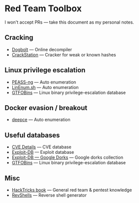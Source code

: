 # Red Team Toolbox

I won't accept PRs — take this document as my personal notes.

## Cracking
- [Dogbolt](https://dogbolt.org/) — Online decompiler
- [CrackStation](https://crackstation.net/) — Cracker for weak or known hashes

## Linux privilege escalation
- [PEASS-ng](https://github.com/peass-ng/PEASS-ng) — Auto enumeration
- [LinEnum.sh](https://github.com/rebootuser/LinEnum/blob/master/LinEnum.sh) — Auto enumeration
- [GTFOBins](https://gtfobins.github.io/) — Linux binary privilege-escalation database

## Docker evasion / breakout
- [deepce](https://github.com/stealthcopter/deepce) — Auto enumeration

## Useful databases
- [CVE Details](https://www.cvedetails.com/) — CVE database
- [Exploit-DB](https://www.exploit-db.com/) — Exploit database
- [Exploit-DB — Google Dorks](https://www.exploit-db.com/google-hacking-database) — Google dorks collection
- [GTFOBins](https://gtfobins.github.io/) — Linux binary privilege-escalation database

## Misc
- [HackTricks book](https://book.hacktricks.wiki/en/index.html) — General red team & pentest knowledge
- [RevShells](https://www.revshells.com/) — Reverse shell generator
